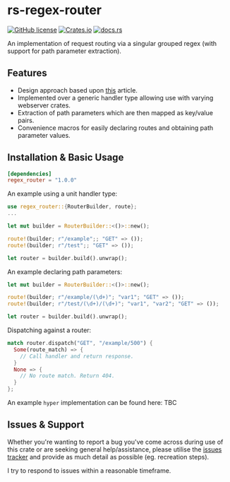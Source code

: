 # rs-regex-router
[![GitHub license](https://img.shields.io/badge/license-MIT-007ec6)](https://github.com/MetricsPage/fast-regex-router/blob/main/LICENSE)
[![Crates.io](https://img.shields.io/crates/v/regex_router)](https://crates.io/crates/regex_router)
[![docs.rs](https://img.shields.io/docsrs/regex_router)](https://docs.rs/regex_router/)

An implementation of request routing via a singular grouped regex (with support for path parameter extraction).

## Features
- Design approach based upon [this](https://www.npopov.com/2014/02/18/Fast-request-routing-using-regular-expressions.html) article.
- Implemented over a generic handler type allowing use with varying webserver crates.
- Extraction of path parameters which are then mapped as key/value pairs.
- Convenience macros for easily declaring routes and obtaining path parameter values.

## Installation & Basic Usage
```toml
[dependencies]
regex_router = "1.0.0"
```

An example using a unit handler type:
```Rust
use regex_router::{RouterBuilder, route};
...

let mut builder = RouterBuilder::<()>::new();

route!(builder; r"/example";; "GET" => ());
route!(builder; r"/test";; "GET" => ());

let router = builder.build().unwrap();
```

An example declaring path parameters:
```Rust
let mut builder = RouterBuilder::<()>::new();

route!(builder; r"/example/(\d+)"; "var1"; "GET" => ());
route!(builder; r"/test/(\d+)/(\d+)"; "var1", "var2"; "GET" => ());

let router = builder.build().unwrap();
```

Dispatching against a router:
```Rust
match router.dispatch("GET", "/example/500") {
  Some(route_match) => {
    // Call handler and return response.
  }
  None => {
    // No route match. Return 404.
  }
};
```

An example `hyper` implementation can be found here: TBC

## Issues & Support
Whether you're wanting to report a bug you've come across during use of this crate or are seeking general help/assistance, please utilise the [issues tracker](https://github.com/Majored/rs-regex-router/issues) and provide as much detail as possible (eg. recreation steps).

I try to respond to issues within a reasonable timeframe.
